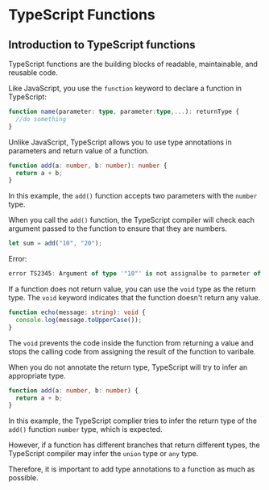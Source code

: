 # TypeScript Functions

## Introduction to TypeScript functions

TypeScript functions are the building blocks of readable, maintainable, and reusable code.

Like JavaScript, you use the `function` keyword to declare a function in TypeScript:

```ts
function name(parameter: type, parameter:type,...): returnType {
  //do something
}
```

Unlike JavaScript, TypeScript allows you to use type annotations in parameters and return value of a function.

```ts
function add(a: number, b: number): number {
  return a + b;
}
```

In this example, the `add()` function accepts two parameters with the `number` type.

When you call the `add()` function, the TypeScript compiler will check each argument passed to the function to ensure that they are numbers.

```ts
let sum = add("10", "20");
```

Error:

```ts
error TS2345: Argument of type '"10"' is not assignalbe to parmeter of type 'number'
```

If a function does not return value, you can use the `void` type as the return type. The `void` keyword indicates that the function doesn't return any value.

```ts
function echo(message: string): void {
  console.log(message.toUpperCase());
}
```

The `void` prevents the code inside the function from returning a value and stops the calling code from assigning the result of the function to varibale.

When you do not annotate the return type, TypeScript will try to infer an appropriate type.

```ts
function add(a: number, b: number) {
  return a + b;
}
```

In this example, the TypeScript complier tries to infer the return type of the `add()` function `number` type, which is expected.

However, if a function has different branches that return different types, the TypeScript compiler may infer the `union` type or `any` type.

Therefore, it is important to add type annotations to a function as much as possible.
